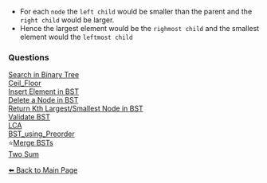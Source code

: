 - For each `node` the `left child` would be smaller than the parent and the `right child` would be larger.
- Hence the largest element would be the `righmost child` and the smallest element would the `leftmost child`


### Questions

[Search in Binary Tree](./BST/Search_in_BST.md)  
[Ceil_Floor](./BST/Ceil_Floor.md)  
[Insert Element in BST](./BST/Insert_into_BST.md)  
[Delete a Node in BST](./BST/Delete_Node_BST.md)  
[Return Kth Largest/Smallest Node in BST](./BST/Return_Kth_Node_BST.md)  
[Validate BST](./BST/Validate_BST.md)  
[LCA](./BST/LCA.md)  
[BST_using_Preorder](./BST/BST_using_Preorder.md)  
⭐[Merge BSTs](./BST/Merge_BST.md)   
[Two Sum](./BST/Two_Sum.md)  


[⬅️ Back to Main Page](../README.md)